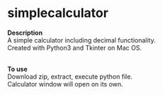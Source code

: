 # simplecalculator
<b>Description</b> <br>
A simple calculator including decimal functionality.<br>
Created with Python3 and Tkinter on Mac OS.<br><br>

<b>To use</b> <br>
Download zip, extract, execute python file.<br>
Calculator window will open on its own.

